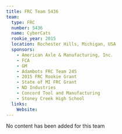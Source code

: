 ```yaml
---
title: FRC Team 5436
team:
  type: FRC
  number: 5436
  name: CyberCats
  rookie_year: 2015
  location: Rochester Hills, Michigan, USA
  sponsors:
    - American Axle & Manufacturing, Inc.
    - FCA
    - GM
    - Adambots FRC Team 245
    - 2015 FRC Rookie Grant
    - State of MI FRC Grant
    - ND Industries
    - Concord Tool and Manufacturing
    - Stoney Creek High School
  links:
    Website: 
---
```

No content has been added for this team